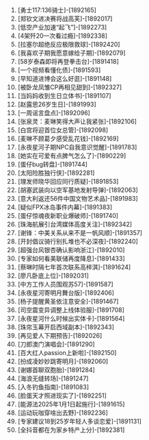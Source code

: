 
1. [勇士117:136骑士]-[1892165]
1. [郑钦文进决赛将战高芙]-[1892017]
1. [低空产业加速“起飞”]-[1892273]
1. [4架歼20一次看过瘾]-[1892338]
1. [拉塞尔超绝反应极限救球]-[1892420]
1. [我喜欢子期我愿意嫁给子期]-[1892079]
1. [58岁泰森即将再登拳击台]-[1891418]
1. [一个视频看懂化债]-[1891593]
1. [早知道进博会这么好逛]-[1891148]
1. [被卧龙凤雏CP再相见甜到]-[1892327]
1. [当妈妈收到生日立体书]-[1891107]
1. [赵露思26岁生日]-[1891993]
1. [一周谣言盘点]-[1892096]
1. [张泉灵：麦琳笑得大声让我紧张]-[1892106]
1. [白宫将迎首位女总管]-[1892098]
1. [麦琳不顾葛夕感受乱花钱]-[1892169]
1. [永夜星河子期NPC自我意识觉醒]-[1891783]
1. [她实在可爱有点脾气怎么了]-[1890229]
1. [蛋仔bug转盘]-[1891744]
1. [太阳险胜独行侠]-[1892281]
1. [理发师晓华回应同行质疑]-[1891853]
1. [胡塞武装向以空军基地发射导弹]-[1892063]
1. [意大利返还56件中国文物艺术品]-[1891983]
1. [疑似FPX冰岛事件内幕]-[1891383]
1. [蛋仔惊魂夜新职业爆破师]-[1891740]
1. [珠海航展引台湾媒体高度关注]-[1892342]
1. [谢锋：中美关系从来不是一帆风顺]-[1891357]
1. [开封倡议骑行别扎堆也不必深夜]-[1892240]
1. [超强台风银杏确认影响浙江]-[1892010]
1. [专家如何看美联储再度降息]-[1891433]
1. [蔡琳时隔七年首次联系高梓淇]-[1891624]
1. [廖凡卧底上位]-[1892031]
1. [中方工作人员围观苏57]-[1891587]
1. [永夜星河寄明月舞台版]-[1892406]
1. [杨子提醒黄圣依注意安全]-[1891467]
1. [司空震变异调整上线体验服]-[1891708]
1. [永夜星河什么时候出实体卡]-[1891564]
1. [珠帘玉幕开启西域副本]-[1892343]
1. [再见爱人下期预告]-[1892026]
1. [刀郎澳门演唱会]-[1891290]
1. [百大红人passion上新啦]-[1892150]
1. [扮成凌妙妙跳寄明月]-[1892060]
1. [谢娜首聊双胞胎]-[1891284]
1. [海浪无缝转场]-[1891247]
1. [入冬钓鱼指南]-[1891083]
1. [脸蛋天才照进现实了]-[1892251]
1. [能源法2025年1月1日起施行]-[1891615]
1. [运动玩咖穿啥出去野]-[1892236]
1. [专家建议18到25岁年轻人多谈恋爱]-[1891131]
1. [全抖音都在为家乡特产上分]-[1892381]